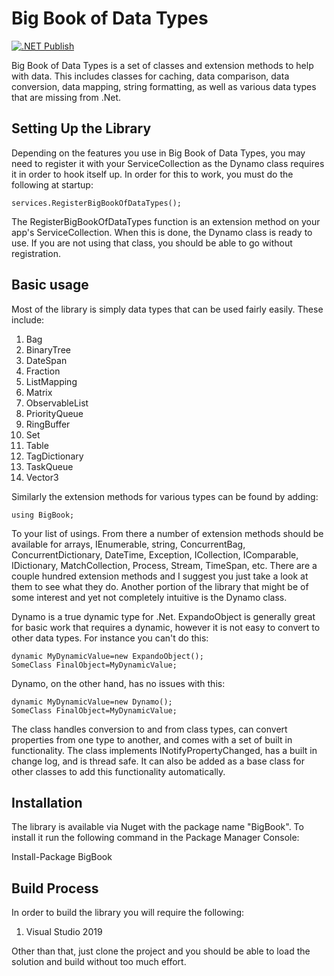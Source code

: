 # Big Book of Data Types

[![.NET Publish](https://github.com/JaCraig/BigBookOfDataTypes/actions/workflows/dotnet-publish.yml/badge.svg)](https://github.com/JaCraig/BigBookOfDataTypes/actions/workflows/dotnet-publish.yml)

Big Book of Data Types is a set of classes and extension methods to help with data. This includes classes for caching, data comparison, data conversion, data mapping, string formatting, as well as various data types that are missing from .Net.

## Setting Up the Library

Depending on the features you use in Big Book of Data Types, you may need to register it with your ServiceCollection as the Dynamo class requires it in order to hook itself up. In order for this to work, you must do the following at startup:

    services.RegisterBigBookOfDataTypes();
					
The RegisterBigBookOfDataTypes function is an extension method on your app's ServiceCollection. When this is done, the Dynamo class is ready to use. If you are not using that class, you should be able to go without registration.

## Basic usage

Most of the library is simply data types that can be used fairly easily. These include:

1. Bag
2. BinaryTree
3. DateSpan
4. Fraction
5. ListMapping
6. Matrix
7. ObservableList
8. PriorityQueue
9. RingBuffer
10. Set
11. Table
12. TagDictionary
13. TaskQueue
14. Vector3

Similarly the extension methods for various types can be found by adding:

    using BigBook;
	
To your list of usings. From there a number of extension methods should be available for arrays, IEnumerable, string, ConcurrentBag, ConcurrentDictionary, DateTime, Exception, ICollection, IComparable, IDictionary, MatchCollection, Process, Stream, TimeSpan, etc. There are a couple hundred extension methods and I suggest you just take a look at them to see what they do. Another portion of the library that might be of some interest and yet not completely intuitive is the Dynamo class.

Dynamo is a true dynamic type for .Net. ExpandoObject is generally great for basic work that requires a dynamic, however it is not easy to convert to other data types. For instance you can't do this:

    dynamic MyDynamicValue=new ExpandoObject();
    SomeClass FinalObject=MyDynamicValue;
	
Dynamo, on the other hand, has no issues with this:

    dynamic MyDynamicValue=new Dynamo();
    SomeClass FinalObject=MyDynamicValue;
	
The class handles conversion to and from class types, can convert properties from one type to another, and comes with a set of built in functionality. The class implements INotifyPropertyChanged, has a built in change log, and is thread safe. It can also be added as a base class for other classes to add this functionality automatically.

## Installation

The library is available via Nuget with the package name "BigBook". To install it run the following command in the Package Manager Console:

Install-Package BigBook

## Build Process

In order to build the library you will require the following:

1. Visual Studio 2019

Other than that, just clone the project and you should be able to load the solution and build without too much effort.
